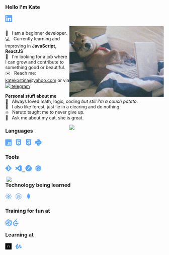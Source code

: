 ### Hello I'm Kate
<a href="https://www.linkedin.com/in/kate-kostina-48b596208" target='_blank'>
  <img align="left" alt="LinkedIn" width="22px" src="./linkedin.svg" />
</a>

<br />
<br />

<img align="right" width="300px" src="https://github.com/katekostina/katekostina/blob/main/giphy.gif">

🌱&nbsp;&nbsp;&nbsp;I am a beginner developer.<br />
💻&nbsp;&nbsp;&nbsp;Currently learning and improving in **JavaScript, ReactJS**<br />
👯&nbsp;&nbsp;&nbsp;I'm looking for a job where I can grow and contribute to something good or beautiful.<br />
✉️&nbsp;&nbsp;&nbsp;Reach me: katekostina@yahoo.com or via <a href="https://t.me/cellardoor"><img height="14px" src="https://cdn.jsdelivr.net/npm/simple-icons@3.12.2/icons/telegram.svg" />&nbsp;telegram</a><br />

**Personal stuff about me**<br />
🖤&nbsp;&nbsp;&nbsp;Always loved math, logic, coding *but still i'm a couch potato*. <br />
🌲&nbsp;&nbsp;&nbsp;I also like forest, just lie in a clearing and do nothing.<br />
🔥&nbsp;&nbsp;&nbsp;Naruto taught me to never give up.<br />
💬&nbsp;&nbsp;&nbsp;Ask me about my cat, she is great.<br />

<img width="300px" align="right" src="https://github-readme-stats.vercel.app/api/top-langs/?username=katekostina&layout=compact&count_private=true&&hide_border=true&bg_color=50,ccc8a8,c4a8cc&title_color=fff&text_color=fff&icon_color=fff" />

### Languages
<p>
  <img height="20" src="./js.svg">&nbsp;&nbsp;
  <img height="20" src="./html5.svg" />&nbsp;&nbsp;
  <img height="20" src="./css3.svg" />&nbsp;&nbsp;
  <img height="20" src="./python.svg" />&nbsp;&nbsp;
</p>

### Tools
<p>
<a href="https://git-scm.com/" target="_blank"><img height="20" src="./git.svg" /></a>&nbsp;&nbsp;
<a href="https://code.visualstudio.com/" target="_blank"><img height="20" src="./visualstudiocode.svg" /</a>&nbsp;&nbsp;
<a href="https://www.postman.com/" target="_blank"><img height="20" src="./postman.svg" /></a>&nbsp;&nbsp;
<a href="https://webpack.js.org/" target="_blank"><img height="20" src="./webpack.svg" /></a>&nbsp;&nbsp;
</p>
  
<img width="500px" align="right" src="https://github-readme-stats.vercel.app/api?username=katekostina&count_private=true&show_icons=true&hide_border=true&bg_color=50,c4a8cc,364E66&title_color=fff&text_color=fff&icon_color=f2f2f2&hide=issues" />

### Technology being learned
<p>
<a href="https://reactjs.org/" target="_blank"><img height="20" src="./react.svg" /></a>&nbsp;&nbsp;
<a href="https://nodejs.org/en/" target="_blank"><img height="20" src="./node-dot-js.svg" /></a>&nbsp;&nbsp;
<a href="https://www.mongodb.com" target="_blank"><img height="20" src="./mongodb.svg" /></a>&nbsp;&nbsp;
</p>

### Training for fun at
<p>
<a href='https://www.codewars.com/users/katekostina' target="_blank"><img align="left" alt="Codewars" width="22px" src="./codewars.svg" /></a>&nbsp;&nbsp;
<a href="https://leetcode.com/katierock/" target="_blank"><img align="left" alt="Leetcode" width="22px" src="./leetcode.svg" /></a>&nbsp;&nbsp;
</p>

### Learning at
<a href="https://praktikum.yandex.ru/profile/web/" target="_blank"><img height="20" src="https://github.com/katekostina/katekostina/blob/main/praktikum.png" /></a>&nbsp;&nbsp;
<a href="https://www.udemy.com/course/understand-javascript/learn/lecture/2280580" target="_blank"><img height="20" src="./udemy.svg" /></a>&nbsp;&nbsp;
